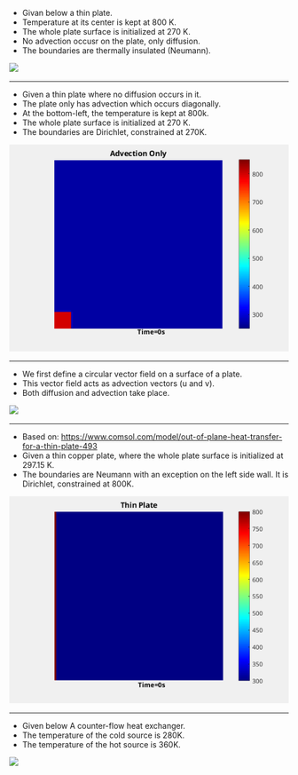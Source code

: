 - Givan below a thin plate.     
- Temperature at its center is kept at 800 K.    
- The whole plate surface is initialized at 270 K.   
- No advection occusr on the plate, only diffusion.  
- The boundaries are thermally insulated (Neumann).  

![](https://github.com/auralius/numerical-methods-with-matlab/blob/main/transient_advection_diffusion/images/diffusion_only.gif)

-------------------------

- Given a thin plate where no diffusion occurs in it. 
- The plate only has advection which occurs diagonally.  
- At the bottom-left, the temperature is kept at 800k.
- The whole plate surface is initialized at 270 K.  
- The boundaries are Dirichlet, constrained at 270K.  

![](https://github.com/auralius/numerical-methods-with-matlab/blob/main/transient_advection_diffusion/images/advection_only.gif)

-------------------------

- We first define a circular vector field on a surface of a plate.  
- This vector field acts as advection vectors (u and v).  
- Both diffusion and advection take place.  

![](https://github.com/auralius/numerical-methods-with-matlab/blob/main/transient_advection_diffusion/images/circular_vector_field.gif)

-------------------------

- Based on: https://www.comsol.com/model/out-of-plane-heat-transfer-for-a-thin-plate-493  
- Given a thin copper plate, where the whole plate surface is initialized at 297.15 K.  
- The boundaries are Neumann with an exception on the left side wall. It is Dirichlet, constrained at 800K.  

![](https://github.com/auralius/numerical-methods-with-matlab/blob/main/transient_advection_diffusion/images/thinplate_diffusion_only.gif)

-------------------------
- Given below A counter-flow heat exchanger.  
- The temperature of  the cold source is 280K.  
- The temperature of  the hot source is 360K.

![](https://github.com/auralius/numerical-methods-with-matlab/blob/main/transient_advection_diffusion/images/heat_exchanger.gif)


